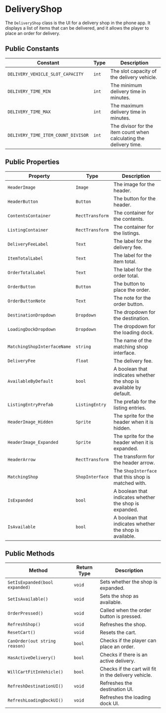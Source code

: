 # DeliveryShop

The `DeliveryShop` class is the UI for a delivery shop in the phone app. It displays a list of items that can be delivered, and it allows the player to place an order for delivery.

## Public Constants

| Constant                         | Type | Description                                      |
| -------------------------------- | ---- | ------------------------------------------------ |
| `DELIVERY_VEHICLE_SLOT_CAPACITY`   | `int`| The slot capacity of the delivery vehicle.       |
| `DELIVERY_TIME_MIN`              | `int`| The minimum delivery time in minutes.            |
| `DELIVERY_TIME_MAX`              | `int`| The maximum delivery time in minutes.            |
| `DELIVERY_TIME_ITEM_COUNT_DIVISOR` | `int`| The divisor for the item count when calculating the delivery time. |

## Public Properties

| Property                    | Type            | Description                                      |
| --------------------------- | --------------- | ------------------------------------------------ |
| `HeaderImage`               | `Image`         | The image for the header.                        |
| `HeaderButton`              | `Button`        | The button for the header.                       |
| `ContentsContainer`         | `RectTransform` | The container for the contents.                  |
| `ListingContainer`          | `RectTransform` | The container for the listings.                  |
| `DeliveryFeeLabel`          | `Text`          | The label for the delivery fee.                  |
| `ItemTotalLabel`            | `Text`          | The label for the item total.                    |
| `OrderTotalLabel`           | `Text`          | The label for the order total.                   |
| `OrderButton`               | `Button`        | The button to place the order.                   |
| `OrderButtonNote`           | `Text`          | The note for the order button.                   |
| `DestinationDropdown`       | `Dropdown`      | The dropdown for the destination.                |
| `LoadingDockDropdown`       | `Dropdown`      | The dropdown for the loading dock.               |
| `MatchingShopInterfaceName` | `string`        | The name of the matching shop interface.         |
| `DeliveryFee`               | `float`         | The delivery fee.                                |
| `AvailableByDefault`        | `bool`          | A boolean that indicates whether the shop is available by default. |
| `ListingEntryPrefab`        | `ListingEntry`  | The prefab for the listing entries.              |
| `HeaderImage_Hidden`        | `Sprite`        | The sprite for the header when it is hidden.     |
| `HeaderImage_Expanded`      | `Sprite`        | The sprite for the header when it is expanded.   |
| `HeaderArrow`               | `RectTransform` | The transform for the header arrow.              |
| `MatchingShop`              | `ShopInterface` | The `ShopInterface` that this shop is matched with. |
| `IsExpanded`                | `bool`          | A boolean that indicates whether the shop is expanded. |
| `IsAvailable`               | `bool`          | A boolean that indicates whether the shop is available. |

## Public Methods

| Method                                      | Return Type | Description                                      |
| ------------------------------------------- | ----------- | ------------------------------------------------ |
| `SetIsExpanded(bool expanded)`              | `void`      | Sets whether the shop is expanded.               |
| `SetIsAvailable()`                          | `void`      | Sets the shop as available.                      |
| `OrderPressed()`                            | `void`      | Called when the order button is pressed.         |
| `RefreshShop()`                             | `void`      | Refreshes the shop.                              |
| `ResetCart()`                               | `void`      | Resets the cart.                                 |
| `CanOrder(out string reason)`               | `bool`      | Checks if the player can place an order.         |
| `HasActiveDelivery()`                       | `bool`      | Checks if there is an active delivery.           |
| `WillCartFitInVehicle()`                    | `bool`      | Checks if the cart will fit in the delivery vehicle. |
| `RefreshDestinationUI()`                    | `void`      | Refreshes the destination UI.                    |
| `RefreshLoadingDockUI()`                    | `void`      | Refreshes the loading dock UI.                   |
